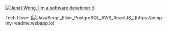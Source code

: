 [![Janet Wong, I'm a software developer :) ](https://pimp-my-readme.webapp.io/pimp-my-readme/wavy-banner?subtitle=I%27m%20a%20software%20developer%20%3A%29%20&title=Janet%20Wong)](https://pimp-my-readme.webapp.io)


Tech I love: 
[![JavaScript_Elixir_PostgreSQL_AWS_ReactJS_](https://pimp-my-readme.webapp.io/pimp-my-readme/technology?technology=JavaScript_Elixir_PostgreSQL_AWS_ReactJS_)](https://pimp-my-readme.webapp.io)
